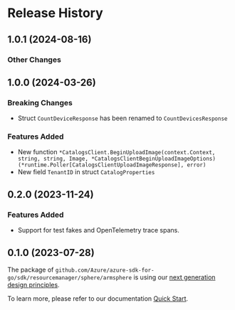 # Release History

## 1.0.1 (2024-08-16)
### Other Changes


## 1.0.0 (2024-03-26)
### Breaking Changes

- Struct `CountDeviceResponse` has been renamed to `CountDevicesResponse`

### Features Added

- New function `*CatalogsClient.BeginUploadImage(context.Context, string, string, Image, *CatalogsClientBeginUploadImageOptions) (*runtime.Poller[CatalogsClientUploadImageResponse], error)`
- New field `TenantID` in struct `CatalogProperties`


## 0.2.0 (2023-11-24)
### Features Added

- Support for test fakes and OpenTelemetry trace spans.


## 0.1.0 (2023-07-28)

The package of `github.com/Azure/azure-sdk-for-go/sdk/resourcemanager/sphere/armsphere` is using our [next generation design principles](https://azure.github.io/azure-sdk/general_introduction.html).

To learn more, please refer to our documentation [Quick Start](https://aka.ms/azsdk/go/mgmt).